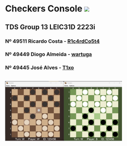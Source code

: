 # Checkers Console <img src="https://skillicons.dev/icons?i=kotlin" />


## TDS Group 13 LEIC31D 2223i
### Nº 49511 Ricardo Costa - [R1c4rdCo5t4](https://github.com/R1c4rdCo5t4)
### Nº 49449 Diogo Almeida - [wartuga](https://github.com/wartuga)
### Nº 49445 José Alves - [T1xo](https://github.com/t1xo)

<br>

<img src="./preview.png" width="75%">





